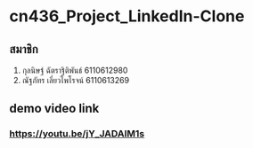 # cn436_Project_LinkedIn-Clone
## สมาชิก
1. กุลนิษฐ์ ฉัตราฐิติพันธ์ 6110612980
2. ณัฐภัทร เลี่ยวไพโรจน์ 6110613269
## demo video link
### https://youtu.be/jY_JADAIM1s
